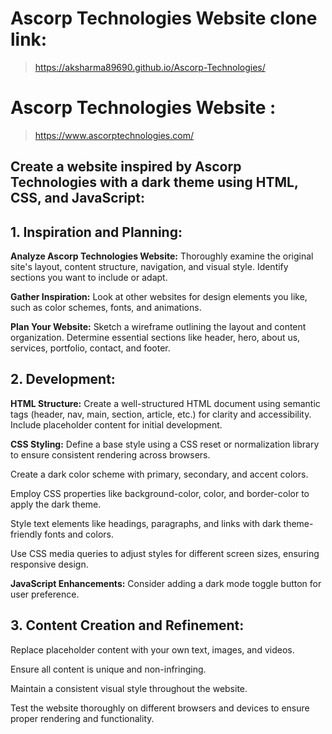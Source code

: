 # Ascorp Technologies Website clone link: 
> https://aksharma89690.github.io/Ascorp-Technologies/

# Ascorp Technologies Website :
>https://www.ascorptechnologies.com/

## Create a website inspired by Ascorp Technologies with a dark theme using HTML, CSS, and JavaScript:

## 1. Inspiration and Planning:
**Analyze Ascorp Technologies Website:** Thoroughly examine the original site's layout, content structure, navigation, and visual style. Identify sections you want to include or adapt.

**Gather Inspiration:** Look at other websites for design elements you like, such as color schemes, fonts, and animations.

**Plan Your Website:** Sketch a wireframe outlining the layout and content organization. Determine essential sections like header, hero, about us, services, portfolio, contact, and footer.

## 2. Development:
**HTML Structure:**
Create a well-structured HTML document using semantic tags (header, nav, main, section, article, etc.) for clarity and accessibility.
Include placeholder content for initial development.

**CSS Styling:**
Define a base style using a CSS reset or normalization library to ensure consistent rendering across browsers.

Create a dark color scheme with primary, secondary, and accent colors.

Employ CSS properties like background-color, color, and border-color to apply the dark theme.

Style text elements like headings, paragraphs, and links with dark theme-friendly fonts and colors.

Use CSS media queries to adjust styles for different screen sizes, ensuring responsive design.

**JavaScript Enhancements:**
Consider adding a dark mode toggle button for user preference.

## 3. Content Creation and Refinement:
Replace placeholder content with your own text, images, and videos.

Ensure all content is unique and non-infringing.

Maintain a consistent visual style throughout the website.

Test the website thoroughly on different browsers and devices to ensure proper rendering and functionality.
